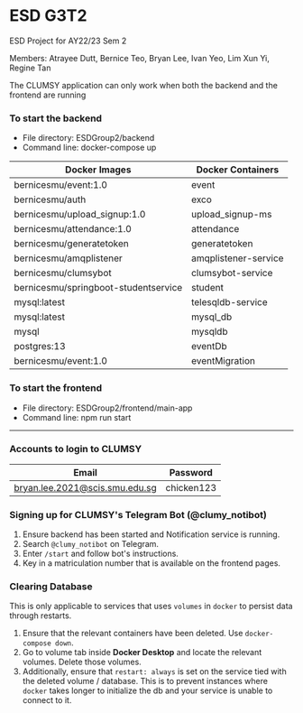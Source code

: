 # ESD G3T2
ESD Project for AY22/23 Sem 2

Members: Atrayee Dutt, Bernice Teo, Bryan Lee, Ivan Yeo, Lim Xun Yi, Regine Tan 

The CLUMSY application can only work when both the backend and the frontend are running 

### To start the backend
- File directory: ESDGroup2/backend 
- Command line: docker-compose up

| Docker Images | Docker Containers |
| --------------------------- | --------------------------- |
| bernicesmu/event:1.0  | event  |
| bernicesmu/auth  | exco  |
| bernicesmu/upload_signup:1.0  | upload_signup-ms |
| bernicesmu/attendance:1.0  | attendance |
| bernicesmu/generatetoken  | generatetoken |
| bernicesmu/amqplistener  | amqplistener-service  |
| bernicesmu/clumsybot  | clumsybot-service  |
| bernicesmu/springboot-studentservice  | student |
| mysql:latest | telesqldb-service  |
| mysql:latest | mysql_db  |
| mysql | mysqldb  |
| postgres:13 | eventDb  |
| bernicesmu/event:1.0 | eventMigration |

### To start the frontend
- File directory: ESDGroup2/frontend/main-app 
- Command line: npm run start 

___

### Accounts to login to CLUMSY
| Email | Password |
| ------------- | ------------- |
| bryan.lee.2021@scis.smu.edu.sg  | chicken123  |

### Signing up for CLUMSY's Telegram Bot (@clumy_notibot)
1. Ensure backend has been started and Notification service is running.
2. Search `@clumy_notibot` on Telegram.
3. Enter `/start` and follow bot's instructions. 
4. Key in a matriculation number that is available on the frontend pages. 

### Clearing Database 
This is only applicable to services that uses `volumes` in `docker` to persist data through restarts. 
1. Ensure that the relevant containers have been deleted. Use `docker-compose down`. 
2. Go to volume tab inside **Docker Desktop** and locate the relevant volumes. Delete those volumes.
3. Additionally, ensure that `restart: always` is set on the service tied with the deleted volume / database. This is to prevent instances where `docker` takes longer to initialize the db and your service is unable to connect to it.
